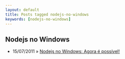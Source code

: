 ```yaml
---
layout: default
title: Posts tagged nodejs-no-windows
keywords: [nodejs-no-windows]
---
```

<h2 class="category">Nodejs no Windows</h2>
<ul class="posts">
<li>
<p>
<span class="date">15/07/2011</span> &raquo; 
<a href="/blog/nodejs-no-windows-agora-e-possivel">Nodejs no Windows: Agora é possível!</a>
</p>
</li> 
</ul>

